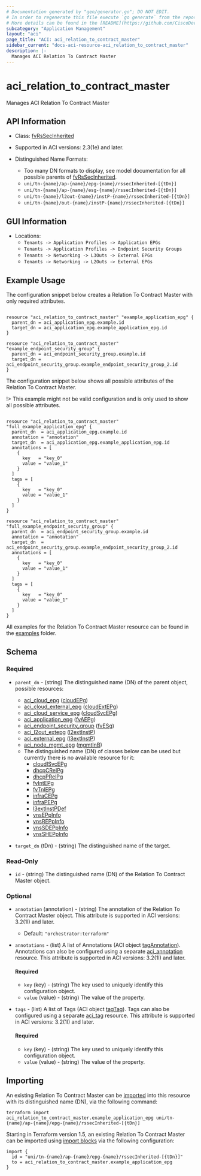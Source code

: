 ```yaml
---
# Documentation generated by "gen/generator.go"; DO NOT EDIT.
# In order to regenerate this file execute `go generate` from the repository root.
# More details can be found in the [README](https://github.com/CiscoDevNet/terraform-provider-aci/blob/master/README.md).
subcategory: "Application Management"
layout: "aci"
page_title: "ACI: aci_relation_to_contract_master"
sidebar_current: "docs-aci-resource-aci_relation_to_contract_master"
description: |-
  Manages ACI Relation To Contract Master
---
```


# aci_relation_to_contract_master #

Manages ACI Relation To Contract Master



## API Information ##

* Class: [fvRsSecInherited](https://pubhub.devnetcloud.com/media/model-doc-latest/docs/app/index.html#/objects/fvRsSecInherited/overview)

* Supported in ACI versions: 2.3(1e) and later.

* Distinguished Name Formats:
  - Too many DN formats to display, see model documentation for all possible parents of [fvRsSecInherited](https://pubhub.devnetcloud.com/media/model-doc-latest/docs/app/index.html#/objects/fvRsSecInherited/overview).
  - `uni/tn-{name}/ap-{name}/epg-{name}/rssecInherited-[{tDn}]`
  - `uni/tn-{name}/ap-{name}/esg-{name}/rssecInherited-[{tDn}]`
  - `uni/tn-{name}/l2out-{name}/instP-{name}/rssecInherited-[{tDn}]`
  - `uni/tn-{name}/out-{name}/instP-{name}/rssecInherited-[{tDn}]`

## GUI Information ##

* Locations:
  - `Tenants -> Application Profiles -> Application EPGs`
  - `Tenants -> Application Profiles -> Endpoint Security Groups`
  - `Tenants -> Networking -> L3Outs -> External EPGs`
  - `Tenants -> Networking -> L2Outs -> External EPGs`

## Example Usage ##

The configuration snippet below creates a Relation To Contract Master with only required attributes.

```hcl

resource "aci_relation_to_contract_master" "example_application_epg" {
  parent_dn = aci_application_epg.example.id
  target_dn = aci_application_epg.example_application_epg.id
}

resource "aci_relation_to_contract_master" "example_endpoint_security_group" {
  parent_dn = aci_endpoint_security_group.example.id
  target_dn = aci_endpoint_security_group.example_endpoint_security_group_2.id
}

```
The configuration snippet below shows all possible attributes of the Relation To Contract Master.

!> This example might not be valid configuration and is only used to show all possible attributes.

```hcl

resource "aci_relation_to_contract_master" "full_example_application_epg" {
  parent_dn  = aci_application_epg.example.id
  annotation = "annotation"
  target_dn  = aci_application_epg.example_application_epg.id
  annotations = [
    {
      key   = "key_0"
      value = "value_1"
    }
  ]
  tags = [
    {
      key   = "key_0"
      value = "value_1"
    }
  ]
}

resource "aci_relation_to_contract_master" "full_example_endpoint_security_group" {
  parent_dn  = aci_endpoint_security_group.example.id
  annotation = "annotation"
  target_dn  = aci_endpoint_security_group.example_endpoint_security_group_2.id
  annotations = [
    {
      key   = "key_0"
      value = "value_1"
    }
  ]
  tags = [
    {
      key   = "key_0"
      value = "value_1"
    }
  ]
}

```

All examples for the Relation To Contract Master resource can be found in the [examples](https://github.com/CiscoDevNet/terraform-provider-aci/tree/master/examples/resources/aci_relation_to_contract_master) folder.

## Schema ##

### Required ###

* `parent_dn` - (string) The distinguished name (DN) of the parent object, possible resources:
  - [aci_cloud_epg](https://registry.terraform.io/providers/CiscoDevNet/aci/latest/docs/resources/cloud_epg) ([cloudEPg](https://pubhub.devnetcloud.com/media/model-doc-latest/docs/app/index.html#/objects/cloudEPg/overview))
  - [aci_cloud_external_epg](https://registry.terraform.io/providers/CiscoDevNet/aci/latest/docs/resources/cloud_external_epg) ([cloudExtEPg](https://pubhub.devnetcloud.com/media/model-doc-latest/docs/app/index.html#/objects/cloudExtEPg/overview))
  - [aci_cloud_service_epg](https://registry.terraform.io/providers/CiscoDevNet/aci/latest/docs/resources/cloud_service_epg) ([cloudSvcEPg](https://pubhub.devnetcloud.com/media/model-doc-latest/docs/app/index.html#/objects/cloudSvcEPg/overview))
  - [aci_application_epg](https://registry.terraform.io/providers/CiscoDevNet/aci/latest/docs/resources/application_epg) ([fvAEPg](https://pubhub.devnetcloud.com/media/model-doc-latest/docs/app/index.html#/objects/fvAEPg/overview))
  - [aci_endpoint_security_group](https://registry.terraform.io/providers/CiscoDevNet/aci/latest/docs/resources/endpoint_security_group) ([fvESg](https://pubhub.devnetcloud.com/media/model-doc-latest/docs/app/index.html#/objects/fvESg/overview))
  - [aci_l2out_extepg](https://registry.terraform.io/providers/CiscoDevNet/aci/latest/docs/resources/l2out_extepg) ([l2extInstP](https://pubhub.devnetcloud.com/media/model-doc-latest/docs/app/index.html#/objects/l2extInstP/overview))
  - [aci_external_epg](https://registry.terraform.io/providers/CiscoDevNet/aci/latest/docs/resources/external_epg) ([l3extInstP](https://pubhub.devnetcloud.com/media/model-doc-latest/docs/app/index.html#/objects/l3extInstP/overview))
  - [aci_node_mgmt_epg](https://registry.terraform.io/providers/CiscoDevNet/aci/latest/docs/resources/node_mgmt_epg) ([mgmtInB](https://pubhub.devnetcloud.com/media/model-doc-latest/docs/app/index.html#/objects/mgmtInB/overview))
  - The distinguished name (DN) of classes below can be used but currently there is no available resource for it:
    - [cloudISvcEPg](https://pubhub.devnetcloud.com/media/model-doc-latest/docs/app/index.html#/objects/cloudISvcEPg/overview)
    - [dhcpCRelPg](https://pubhub.devnetcloud.com/media/model-doc-latest/docs/app/index.html#/objects/dhcpCRelPg/overview)
    - [dhcpPRelPg](https://pubhub.devnetcloud.com/media/model-doc-latest/docs/app/index.html#/objects/dhcpPRelPg/overview)
    - [fvIntEPg](https://pubhub.devnetcloud.com/media/model-doc-latest/docs/app/index.html#/objects/fvIntEPg/overview)
    - [fvTnlEPg](https://pubhub.devnetcloud.com/media/model-doc-latest/docs/app/index.html#/objects/fvTnlEPg/overview)
    - [infraCEPg](https://pubhub.devnetcloud.com/media/model-doc-latest/docs/app/index.html#/objects/infraCEPg/overview)
    - [infraPEPg](https://pubhub.devnetcloud.com/media/model-doc-latest/docs/app/index.html#/objects/infraPEPg/overview)
    - [l3extInstPDef](https://pubhub.devnetcloud.com/media/model-doc-latest/docs/app/index.html#/objects/l3extInstPDef/overview)
    - [vnsEPpInfo](https://pubhub.devnetcloud.com/media/model-doc-latest/docs/app/index.html#/objects/vnsEPpInfo/overview)
    - [vnsREPpInfo](https://pubhub.devnetcloud.com/media/model-doc-latest/docs/app/index.html#/objects/vnsREPpInfo/overview)
    - [vnsSDEPpInfo](https://pubhub.devnetcloud.com/media/model-doc-latest/docs/app/index.html#/objects/vnsSDEPpInfo/overview)
    - [vnsSHEPpInfo](https://pubhub.devnetcloud.com/media/model-doc-latest/docs/app/index.html#/objects/vnsSHEPpInfo/overview)

* `target_dn` (tDn) - (string) The distinguished name of the target.

### Read-Only ###

* `id` - (string) The distinguished name (DN) of the Relation To Contract Master object.

### Optional ###

* `annotation` (annotation) - (string) The annotation of the Relation To Contract Master object. This attribute is supported in ACI versions: 3.2(1l) and later.
  - Default: `"orchestrator:terraform"`
* `annotations` - (list) A list of Annotations (ACI object [tagAnnotation](https://pubhub.devnetcloud.com/media/model-doc-latest/docs/app/index.html#/objects/tagAnnotation/overview)). Annotations can also be configured using a separate [aci_annotation](https://registry.terraform.io/providers/CiscoDevNet/aci/latest/docs/resources/annotation) resource. This attribute is supported in ACI versions: 3.2(1l) and later.
  #### Required ####
  
    * `key` (key) - (string) The key used to uniquely identify this configuration object.
    * `value` (value) - (string) The value of the property.
* `tags` - (list) A list of Tags (ACI object [tagTag](https://pubhub.devnetcloud.com/media/model-doc-latest/docs/app/index.html#/objects/tagTag/overview)). Tags can also be configured using a separate [aci_tag](https://registry.terraform.io/providers/CiscoDevNet/aci/latest/docs/resources/tag) resource. This attribute is supported in ACI versions: 3.2(1l) and later.
  #### Required ####
  
    * `key` (key) - (string) The key used to uniquely identify this configuration object.
    * `value` (value) - (string) The value of the property.

## Importing

An existing Relation To Contract Master can be [imported](https://www.terraform.io/docs/import/index.html) into this resource with its distinguished name (DN), via the following command:

```
terraform import aci_relation_to_contract_master.example_application_epg uni/tn-{name}/ap-{name}/epg-{name}/rssecInherited-[{tDn}]
```

Starting in Terraform version 1.5, an existing Relation To Contract Master can be imported
using [import blocks](https://developer.hashicorp.com/terraform/language/import) via the following configuration:

```
import {
  id = "uni/tn-{name}/ap-{name}/epg-{name}/rssecInherited-[{tDn}]"
  to = aci_relation_to_contract_master.example_application_epg
}
```
